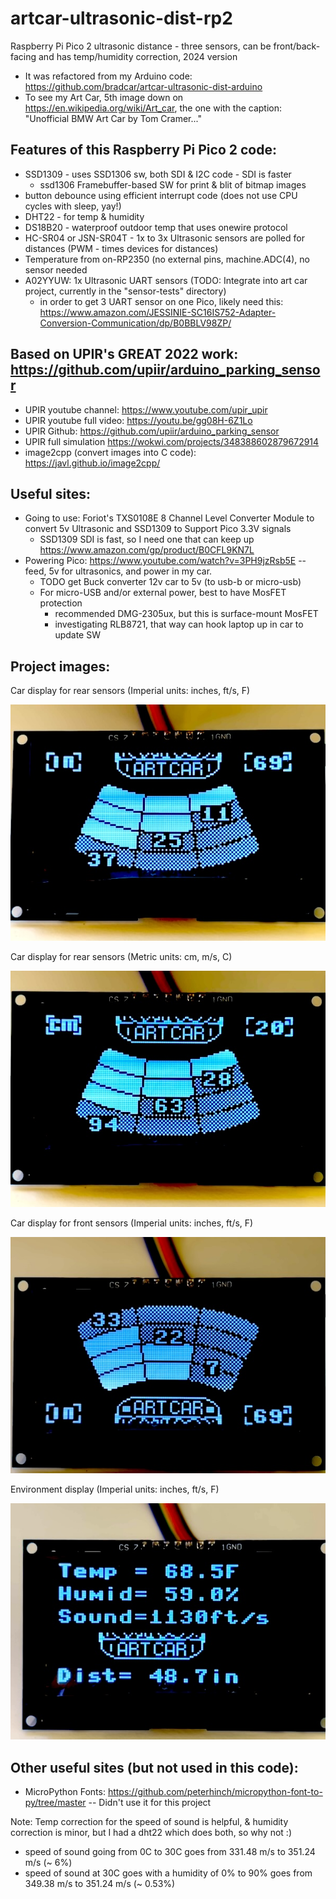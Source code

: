 # artcar-ultrasonic-dist-rp2
Raspberry Pi Pico 2 ultrasonic distance - three sensors, can be front/back-facing and has temp/humidity correction, 2024 version
* It was refactored from my Arduino code: https://github.com/bradcar/artcar-ultrasonic-dist-arduino
* To see my Art Car, 5th image down on https://en.wikipedia.org/wiki/Art_car, the one with the caption: "Unofficial BMW Art Car by Tom Cramer..."

## Features of this Raspberry Pi Pico 2 code:
* SSD1309 - uses SSD1306 sw, both SDI & I2C code - SDI is faster
  * ssd1306 Framebuffer-based SW for print & blit of bitmap images
* button debounce using efficient interrupt code (does not use CPU cycles with sleep, yay!)
* DHT22 - for temp & humidity
* DS18B20 - waterproof outdoor temp that uses onewire protocol
* HC-SR04 or JSN-SR04T - 1x to 3x Ultrasonic sensors are polled for distances (PWM - times devices for distances)
* Temperature from on-RP2350 (no external pins, machine.ADC(4), no sensor needed
* A02YYUW: 1x Ultrasonic UART sensors (TODO: Integrate into art car project, currently in the "sensor-tests" directory)
  * in order to get 3 UART sensor on one Pico, likely need this: https://www.amazon.com/JESSINIE-SC16IS752-Adapter-Conversion-Communication/dp/B0BBLV98ZP/
 
## Based on UPIR's GREAT 2022 work: https://github.com/upiir/arduino_parking_sensor
* UPIR youtube channel: https://www.youtube.com/upir_upir
* UPIR youtube full video: https://youtu.be/gg08H-6Z1Lo
* UPIR Github: https://github.com/upiir/arduino_parking_sensor
* UPIR full simulation https://wokwi.com/projects/348388602879672914
* image2cpp (convert images into C code): https://javl.github.io/image2cpp/

## Useful sites:
* Going to use: Foriot's TXS0108E 8 Channel Level Converter Module to convert 5v Ultrasonic and SSD1309 to Support Pico 3.3V signals
  * SSD1309 SDI is fast, so I need one that can keep up https://www.amazon.com/gp/product/B0CFL9KN7L
* Powering Pico: https://www.youtube.com/watch?v=3PH9jzRsb5E -- feed, 5v for ultrasonics, and power in my car.
  * TODO get Buck converter 12v car to 5v (to usb-b or micro-usb)
  * For micro-USB and/or external power, best to have MosFET protection
    * recommended DMG-2305ux, but this is surface-mount MosFET
    * investigating RLB8721, that way can hook laptop up in car to update SW
   
## Project images:
Car display for rear sensors (Imperial units: inches, ft/s, F)

![Car display for rear sensors Imperial Units](imgs/car-back-display-imperial.jpg)

Car display for rear sensors (Metric units: cm, m/s, C)

![Car display for rear sensors Metric Units](imgs/car-back-display-metric.jpg)

Car display for front sensors (Imperial units: inches, ft/s, F)

![Car display for front sensors Imperial Units](imgs/car-front-display-imperial.jpg)

Environment display (Imperial units: inches, ft/s, F)

![Car display for Environment Imperial Units](imgs/env-display-imperial.jpg)

## Other useful sites (but not used in this code):
* MicroPython Fonts:  https://github.com/peterhinch/micropython-font-to-py/tree/master -- Didn't use it for this project

Note: Temp correction for the speed of sound is helpful, & humidity correction is minor, but I had a dht22 which does both, so why not :)
* speed of sound going from 0C to 30C goes from 331.48 m/s to 351.24 m/s (~ 6%)
* speed of sound at 30C goes with a humidity of 0% to 90% goes from 349.38 m/s to 351.24 m/s (~ 0.53%)
